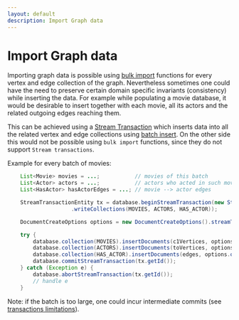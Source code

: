```yaml
---
layout: default
description: Import Graph data
---
```

# Import Graph data

Importing graph data is possible using [bulk import](java-reference-collection-bulk-import.html) functions for every 
vertex and edge collection of the graph. Nevertheless sometimes one could have the need to preserve certain domain 
specific invariants (consistency) while inserting the data. For example while populating a movie database, it would be
desirable to insert together with each movie, all its actors and the related outgoing edges reaching them.

This can be achieved using a [Stream Transaction](java-reference-database-stream-transactions.html) which inserts data 
into all the related vertex and edge collections using
[batch insert](java-reference-collection-document-manipulation.html#arangocollectioninsertdocuments). On the other side 
this would not be possible using `bulk import` functions, since they do not support `Stream transactions`.

Example for every batch of movies:

```java
    List<Movie> movies = ...;           // movies of this batch
    List<Actor> actors = ...;           // actors who acted in such movies 
    List<HasActor> hasActorEdges = ...; // movie --> actor edges

    StreamTransactionEntity tx = database.beginStreamTransaction(new StreamTransactionOptions()
                    .writeCollections(MOVIES, ACTORS, HAS_ACTOR));

    DocumentCreateOptions options = new DocumentCreateOptions().streamTransactionId(tx.getId());

    try {
        database.collection(MOVIES).insertDocuments(c1Vertices, options);
        database.collection(ACTORS).insertDocuments(toVertices, options);
        database.collection(HAS_ACTOR).insertDocuments(edges, options.overwrite(true));
        database.commitStreamTransaction(tx.getId());
    } catch (Exception e) {
        database.abortStreamTransaction(tx.getId());
        // handle e
    }
```

Note: if the batch is too large, one could incur intermediate commits (see
[transactions limitations](transactions-limitations.html#rocksdb-storage-engine)).

